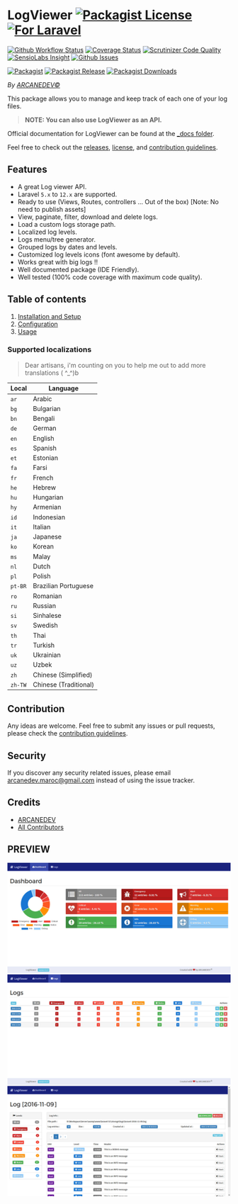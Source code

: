 # LogViewer [![Packagist License][badge_license]](LICENSE.md) [![For Laravel][badge_laravel]][link-github-repo]

[![Github Workflow Status][badge_build]][link-github-status]
[![Coverage Status][badge_coverage]][link-scrutinizer]
[![Scrutinizer Code Quality][badge_quality]][link-scrutinizer]
[![SensioLabs Insight][badge_insight]][link-insight]
[![Github Issues][badge_issues]][link-github-issues]

[![Packagist][badge_package]][link-packagist]
[![Packagist Release][badge_release]][link-packagist]
[![Packagist Downloads][badge_downloads]][link-packagist]

*By [ARCANEDEV&copy;](http://www.arcanedev.net/)*

This package allows you to manage and keep track of each one of your log files.

 > **NOTE: You can also use LogViewer as an API.**

Official documentation for LogViewer can be found at the [_docs folder](_docs/1.Installation-and-Setup.md).

Feel free to check out the [releases](https://github.com/ARCANEDEV/LogViewer/releases), [license](LICENSE.md), and [contribution guidelines](CONTRIBUTING.md).

## Features

  - A great Log viewer API.
  - Laravel `5.x` to `12.x` are supported.
  - Ready to use (Views, Routes, controllers &hellip; Out of the box) [Note: No need to publish assets]
  - View, paginate, filter, download and delete logs.
  - Load a custom logs storage path.
  - Localized log levels.
  - Logs menu/tree generator.
  - Grouped logs by dates and levels.
  - Customized log levels icons (font awesome by default).
  - Works great with big logs !!
  - Well documented package (IDE Friendly).
  - Well tested (100% code coverage with maximum code quality).

## Table of contents

  1. [Installation and Setup](_docs/1.Installation-and-Setup.md)
  2. [Configuration](_docs/2.Configuration.md)
  3. [Usage](_docs/3.Usage.md)

### Supported localizations

 > Dear artisans, i'm counting on you to help me out to add more translations ( ^_^)b

| Local   | Language              |
|---------|-----------------------|
| `ar`    | Arabic                |
| `bg`    | Bulgarian             |
| `bn`    | Bengali               |
| `de`    | German                |
| `en`    | English               |
| `es`    | Spanish               |
| `et`    | Estonian              |
| `fa`    | Farsi                 |
| `fr`    | French                |
| `he`    | Hebrew                |
| `hu`    | Hungarian             |
| `hy`    | Armenian              |
| `id`    | Indonesian            |
| `it`    | Italian               |
| `ja`    | Japanese              |
| `ko`    | Korean                |
| `ms`    | Malay                 |
| `nl`    | Dutch                 |
| `pl`    | Polish                |
| `pt-BR` | Brazilian Portuguese  |
| `ro`    | Romanian              |
| `ru`    | Russian               |
| `si`    | Sinhalese             |
| `sv`    | Swedish               |
| `th`    | Thai                  |
| `tr`    | Turkish               |
| `uk`    | Ukrainian             |
| `uz`    | Uzbek                 |
| `zh`    | Chinese (Simplified)  |
| `zh-TW` | Chinese (Traditional) |

## Contribution

Any ideas are welcome. Feel free to submit any issues or pull requests, please check the [contribution guidelines](CONTRIBUTING.md).

## Security

If you discover any security related issues, please email arcanedev.maroc@gmail.com instead of using the issue tracker.

## Credits

- [ARCANEDEV][link-author]
- [All Contributors][link-contributors]

## PREVIEW

![Dashboard](https://raw.githubusercontent.com/ARCANEDEV/LogViewer/master/_screenshots/1-dashboard.jpg)
![Logs list](https://raw.githubusercontent.com/ARCANEDEV/LogViewer/master/_screenshots/2-logs-list.jpg)
![Single log](https://raw.githubusercontent.com/ARCANEDEV/LogViewer/master/_screenshots/3-single-log.jpg)

[badge_laravel]:      https://img.shields.io/badge/Laravel-5.x%20to%2011.x-orange.svg?style=flat-square
[badge_license]:      https://img.shields.io/packagist/l/arcanedev/log-viewer.svg?style=flat-square
[badge_build]:        https://img.shields.io/github/workflow/status/ARCANEDEV/LogViewer/run-tests?style=flat-square
[badge_coverage]:     https://img.shields.io/scrutinizer/coverage/g/ARCANEDEV/LogViewer.svg?style=flat-square
[badge_quality]:      https://img.shields.io/scrutinizer/g/ARCANEDEV/LogViewer.svg?style=flat-square
[badge_insight]:      https://img.shields.io/sensiolabs/i/d6b4587a-e00d-4dac-98db-f979731fdc4d.svg?style=flat-square
[badge_issues]:       https://img.shields.io/github/issues/ARCANEDEV/LogViewer.svg?style=flat-square
[badge_package]:      https://img.shields.io/badge/package-arcanedev/log--viewer-blue.svg?style=flat-square
[badge_release]:      https://img.shields.io/packagist/v/arcanedev/log-viewer.svg?style=flat-square
[badge_downloads]:    https://img.shields.io/packagist/dt/arcanedev/log-viewer.svg?style=flat-square

[link-author]:        https://github.com/arcanedev-maroc
[link-github-status]: https://github.com/ARCANEDEV/LogViewer/actions
[link-github-repo]:   https://github.com/ARCANEDEV/LogViewer
[link-github-issues]: https://github.com/ARCANEDEV/LogViewer/issues
[link-contributors]:  https://github.com/ARCANEDEV/LogViewer/graphs/contributors
[link-packagist]:     https://packagist.org/packages/arcanedev/log-viewer
[link-scrutinizer]:   https://scrutinizer-ci.com/g/ARCANEDEV/LogViewer/?branch=master
[link-insight]:       https://insight.sensiolabs.com/projects/d6b4587a-e00d-4dac-98db-f979731fdc4d
